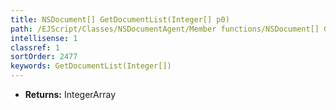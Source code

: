 ```yaml
---
title: NSDocument[] GetDocumentList(Integer[] p0)
path: /EJScript/Classes/NSDocumentAgent/Member functions/NSDocument[] GetDocumentList(Integer[] p_0)
intellisense: 1
classref: 1
sortOrder: 2477
keywords: GetDocumentList(Integer[])
---
```



* **Returns:** IntegerArray



